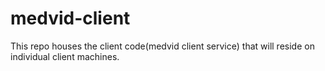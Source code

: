 # medvid-client
This repo houses the client code(medvid client service) that will reside on individual client machines.
